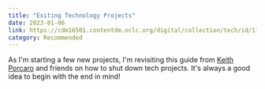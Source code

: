 ```yaml
---
title: "Exiting Technology Projects"
date: 2023-01-06
link: https://cdm16501.contentdm.oclc.org/digital/collection/tech/id/1102
category: Recommended
---
```

As I'm starting a few new projects, I'm revisiting this guide from [Keith Porcaro](https://keith.porca.ro/) and friends on how to shut down tech projects. It's always a good idea to begin with the end in mind!

